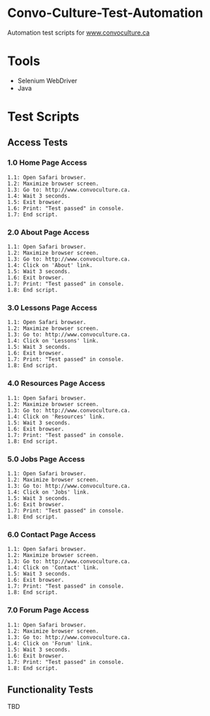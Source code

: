 # Convo-Culture-Test-Automation
Automation test scripts for www.convoculture.ca

# Tools
- Selenium WebDriver
- Java

# Test Scripts
## Access Tests
### 1.0 Home Page Access
    1.1: Open Safari browser.
    1.2: Maximize browser screen.
    1.3: Go to: http://www.convoculture.ca.
    1.4: Wait 3 seconds.
    1.5: Exit browser.
    1.6: Print: "Test passed" in console.
    1.7: End script.

### 2.0 About Page Access
    1.1: Open Safari browser.
    1.2: Maximize browser screen.
    1.3: Go to: http://www.convoculture.ca.
    1.4: Click on 'About' link.
    1.5: Wait 3 seconds.
    1.6: Exit browser.
    1.7: Print: "Test passed" in console.
    1.8: End script.
 
 ### 3.0 Lessons Page Access
    1.1: Open Safari browser.
    1.2: Maximize browser screen.
    1.3: Go to: http://www.convoculture.ca.
    1.4: Click on 'Lessons' link.
    1.5: Wait 3 seconds.
    1.6: Exit browser.
    1.7: Print: "Test passed" in console.
    1.8: End script.

 ### 4.0 Resources Page Access
    1.1: Open Safari browser.
    1.2: Maximize browser screen.
    1.3: Go to: http://www.convoculture.ca.
    1.4: Click on 'Resources' link.
    1.5: Wait 3 seconds.
    1.6: Exit browser.
    1.7: Print: "Test passed" in console.
    1.8: End script.
    
 ### 5.0 Jobs Page Access
    1.1: Open Safari browser.
    1.2: Maximize browser screen.
    1.3: Go to: http://www.convoculture.ca.
    1.4: Click on 'Jobs' link.
    1.5: Wait 3 seconds.
    1.6: Exit browser.
    1.7: Print: "Test passed" in console.
    1.8: End script.
    
 ### 6.0 Contact Page Access
    1.1: Open Safari browser.
    1.2: Maximize browser screen.
    1.3: Go to: http://www.convoculture.ca.
    1.4: Click on 'Contact' link.
    1.5: Wait 3 seconds.
    1.6: Exit browser.
    1.7: Print: "Test passed" in console.
    1.8: End script.

 ### 7.0 Forum Page Access
    1.1: Open Safari browser.
    1.2: Maximize browser screen.
    1.3: Go to: http://www.convoculture.ca.
    1.4: Click on 'Forum' link.
    1.5: Wait 3 seconds.
    1.6: Exit browser.
    1.7: Print: "Test passed" in console.
    1.8: End script.
    
 ## Functionality Tests
 TBD
